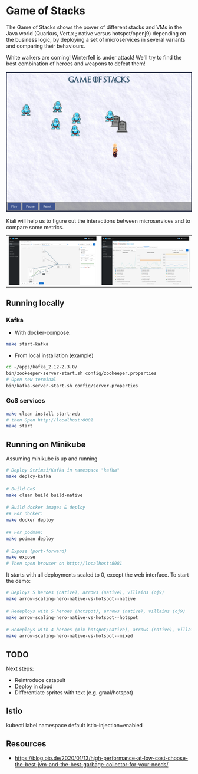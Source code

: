 # Game of Stacks

The Game of Stacks shows the power of different stacks and VMs in the Java world (Quarkus, Vert.x ; native versus hotspot/openj9) depending on the business logic, by deploying a set of microservices in several variants and comparing their behaviours.

White walkers are coming! Winterfell is under attack! We'll try to find the best combination of heroes and weapons to defeat them!

![Game](./img/game.png)

Kiali will help us to figure out the interactions between microservices and to compare some metrics. 

| | |
| --- | --- |
| ![Graph](./img/kiali-graph.png)      | ![Metrics](./img/kiali-metrics.png) |

## Running locally

### Kafka

- With docker-compose:

```bash
make start-kafka
```

- From local installation (example)

```bash
cd ~/apps/kafka_2.12-2.3.0/
bin/zookeeper-server-start.sh config/zookeeper.properties
# Open new terminal
bin/kafka-server-start.sh config/server.properties 
```

### GoS services

```bash
make clean install start-web
# then Open http://localhost:8081
make start
```


## Running on Minikube

Assuming minikube is up and running

```bash
# Deploy Strimzi/Kafka in namespace "kafka"
make deploy-kafka

# Build GoS
make clean build build-native

# Build docker images & deploy
## For docker:
make docker deploy

## For podman:
make podman deploy

# Expose (port-forward)
make expose
# Then open browser on http://localhost:8081
```

It starts with all deployments scaled to 0, except the web interface. To start the demo:

```bash
# Deploys 5 heroes (native), arrows (native), villains (oj9)
make arrow-scaling-hero-native-vs-hotspot--native

# Redeploys with 5 heroes (hotspot), arrows (native), villains (oj9)
make arrow-scaling-hero-native-vs-hotspot--hotspot

# Redeploys with 4 heroes (mix hotspot/native), arrows (native), villains (oj9)
make arrow-scaling-hero-native-vs-hotspot--mixed
```


## TODO

Next steps:
- Reintroduce catapult
- Deploy in cloud
- Differentiate sprites with text (e.g. graal/hotspot)

## Istio

kubectl label namespace default istio-injection=enabled

## Resources

- https://blog.oio.de/2020/01/13/high-performance-at-low-cost-choose-the-best-jvm-and-the-best-garbage-collector-for-your-needs/

